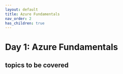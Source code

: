 ```yaml
---
layout: default
title: Azure Fundamentals
nav_order: 2
has_children: true
---
```


# Day 1: Azure Fundamentals

## topics to be covered

